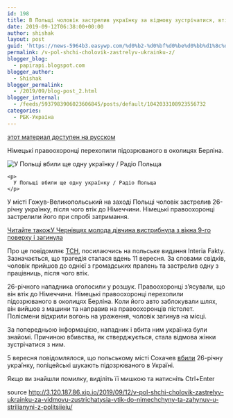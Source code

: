 ```yaml
---
id: 198
title: В Польщі чоловік застрелив українку за відмову зустрічатися, втік до Німеччини та загинув у стрілянині з поліцією
date: 2019-09-12T06:38:00+00:00
author: shishak
layout: post
guid: 'https://news-5964b3.easywp.com/%d0%b2-%d0%bf%d0%be%d0%bb%d1%8c%d1%89%d1%96-%d1%87%d0%be%d0%bb%d0%be%d0%b2%d1%96%d0%ba-%d0%b7%d0%b0%d1%81%d1%82%d1%80%d0%b5%d0%bb%d0%b8%d0%b2-%d1%83%d0%ba%d1%80%d0%b0%d1%97%d0%bd%d0%ba%d1%83-%d0%b7/'
permalink: /v-pol-shchi-cholovik-zastrelyv-ukrainku-z/
blogger_blog:
  - papirapi.blogspot.com
blogger_author:
  - Shishak
blogger_permalink:
  - /2019/09/blog-post_2.html
blogger_internal:
  - /feeds/5937983906023606845/posts/default/1042033108923556732
categories:
  - РБК-Україна
---
```

<a href="https://www.unian.net/incidents/10682418-v-polshe-muzhchina-zastrelil-ukrainku-za-otkaz-vstrechatsya-bezhal-v-germaniyu-i-pogib-v-perestrelke-s-policiey.html" rel="alternate" hreflang="ru">этот материал доступен на русском</a>

Німецькі правоохоронці перехопили підозрюваного в околицях Берліна.

<div readability="41.313620940378">
  <div readability="7">
    <img alt="У Польщі вбили ще одну українку / Радіо Польща" src="https://images.unian.net/photos/2017_10/1507203247-2017.jpg?0.5061219392397056" title="У Польщі вбили ще одну українку / Радіо Польща" /></p> 
    
    <p>
      У Польщі вбили ще одну українку / Радіо Польща
    </p>
  </div>
  
  <p>
    У місті Гожув-Великопольський на заході Польщі чоловік застрелив 26-річну українку, після чого втік до Німеччини. Німецькі правоохоронці застрелили його при спробі затримання.
  </p>
  
  <p>
    <a target="_blank" data-src="https://images.unian.net/photos/2019_09/thumb_files/205_205_1568026117-7930.jpg" href="https://www.unian.ua/incidents/10678428-u-chernivcyah-moloda-divchina-vistribnula-z-vikna-9-go-poverhu-i-zaginula.html?utm_source=unian&utm_medium=related_news&utm_campaign=related_news_in_post" rel="noopener noreferrer"><span>Читайте також</span><span>У Чернівцях молода дівчина вистрибнула з вікна 9-го поверху і загинула</span></a>
  </p>
  
  <p>
    Про це повідомляє <a href="https://tsn.ua/svit/u-polschi-cholovik-vbiv-ukrayinku-cherez-vidmovu-zustrichatisya-yogo-zastrelili-pid-chas-zatrimannya-u-nimechchini-1409811.html" target="_blank" rel="noopener noreferrer">ТСН</a>, посилаючись на польське видання Interia Fakty. Зазначається, що трагедія сталася вдень 11 вересня. За словами свідків, чоловік прийшов до однієї з громадських пралень та застрелив одну з працівниць, після чого втік.
  </p>
  
  <p>
    26-річного нападника оголосили у розшук. Правоохоронці з’ясували, що він втік до Німеччини. Німецькі правоохоронці перехопили підозрюваного в околицях Берліна. Коли його авто заблокували шлях, він вийшов з машини та направив на правоохоронців пістолет. Полісмени відкрили вогонь на ураження, чоловік загинув на місці.
  </p>
  
  <p>
    За попередньою інформацією, нападник і вбита ним українка були знайомі. Причиною вбивства, як стверджується, стала відмова жінки зустрічатися з ним.
  </p>
  
  <p>
    5 вересня повідомлялося, що польському місті Сохачев <a href="https://www.unian.ua/incidents/10675245-u-polshchi-vbili-ukrajinku-policeyski-shukayut-pidozryuvanogo-v-ukrajini.html" target="_blank" rel="noopener noreferrer">вбили</a> 26-річну українку, поліцейські шукають підозрюваного в Україні.
  </p>
</div>

Якщо ви знайшли помилку, видiлiть її мишкою та натисніть Ctrl+Enter

source <http://3.120.187.86.xip.io/2019/09/12/v-pol-shchi-cholovik-zastrelyv-ukrainku-za-vidmovu-zustrichatysia-vtik-do-nimechchyny-ta-zahynuv-u-strilianyni-z-politsiieiu/>